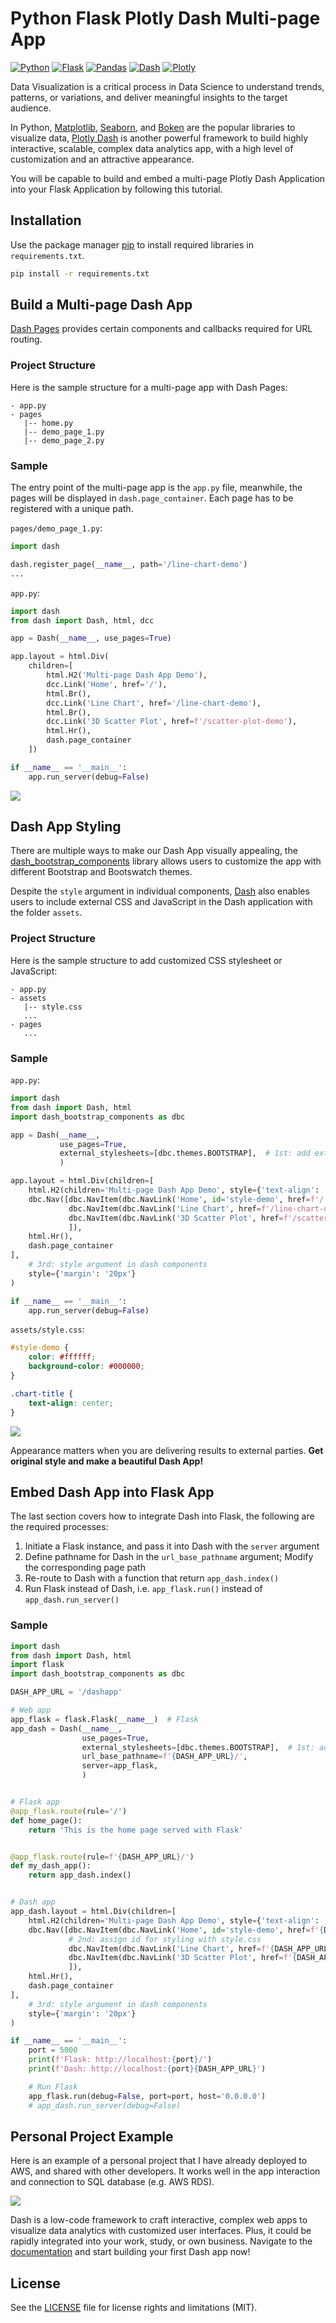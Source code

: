 # Python Flask Plotly Dash Multi-page App

[![Python](https://img.shields.io/badge/Python-^3.8-blue.svg?logo=python)](https://www.python.org)
[![Flask](https://img.shields.io/badge/Flask-v^2.2.0-blue.svg?logo=flask)](https://flask.palletsprojects.com/en/2.2.x/)
[![Pandas](https://img.shields.io/badge/Pandas-v^1.5.0-blue.svg?logo=pandas)](https://pypi.org/project/pandas/)
[![Dash](https://img.shields.io/badge/Dash-v^2.6.0-blue.svg?logo=plotly)](https://plotly.com)
[![Plotly](https://img.shields.io/badge/Plotly-v^5.11.0-blue.svg?logo=plotly)](https://plotly.com)

Data Visualization is a critical process in Data Science to understand trends, patterns, or variations, and deliver
meaningful insights to the target audience.

In Python, [Matplotlib](https://matplotlib.org), [Seaborn](https://seaborn.pydata.org), and [Boken](https://bokeh.org)
are the popular libraries to visualize data, [Plotly Dash](https://plotly.com) is another powerful framework to build
highly interactive, scalable, complex data analytics app, with a high level of customization and an attractive
appearance.

You will be capable to build and embed a multi-page Plotly Dash Application into your Flask Application by following
this tutorial.

## Installation

Use the package manager [pip](https://pip.pypa.io/en/stable/) to install required libraries in `requirements.txt`.

```bash
pip install -r requirements.txt
```

## Build a Multi-page Dash App

[Dash Pages](https://dash.plotly.com/urls) provides certain components and callbacks required for URL routing.

### Project Structure

Here is the sample structure for a multi-page app with Dash Pages:

```
- app.py
- pages
   |-- home.py
   |-- demo_page_1.py
   |-- demo_page_2.py
```

### Sample

The entry point of the multi-page app is the `app.py` file, meanwhile, the pages will be displayed
in `dash.page_container`. Each page has to be registered with a unique path.

`pages/demo_page_1.py`:

```python
import dash

dash.register_page(__name__, path='/line-chart-demo')
...
```

`app.py`:

```python
import dash
from dash import Dash, html, dcc

app = Dash(__name__, use_pages=True)

app.layout = html.Div(
    children=[
        html.H2('Multi-page Dash App Demo'),
        dcc.Link('Home', href='/'),
        html.Br(),
        dcc.Link('Line Chart', href='/line-chart-demo'),
        html.Br(),
        dcc.Link('3D Scatter Plot', href=f'/scatter-plot-demo'),
        html.Hr(),
        dash.page_container
    ])

if __name__ == '__main__':
    app.run_server(debug=False)
```

![](static/img_without_styling.png)

## Dash App Styling

There are multiple ways to make our Dash App visually appealing,
the [dash_bootstrap_components](https://dash-bootstrap-components.opensource.faculty.ai/docs/themes/) library allows
users to customize the app with different Bootstrap and Bootswatch themes.

Despite the `style` argument in individual components, [Dash](https://dash.plotly.com/external-resources) also enables
users to include external CSS and JavaScript in the Dash application with the folder `assets`.

### Project Structure

Here is the sample structure to add customized CSS stylesheet or JavaScript:

```
- app.py
- assets
   |-- style.css
   ...
- pages
   ...
```

### Sample

`app.py`:

```python
import dash
from dash import Dash, html
import dash_bootstrap_components as dbc

app = Dash(__name__,
           use_pages=True,
           external_stylesheets=[dbc.themes.BOOTSTRAP],  # 1st: add external stylesheet
           )

app.layout = html.Div(children=[
    html.H2(children='Multi-page Dash App Demo', style={'text-align': 'center'}),
    dbc.Nav([dbc.NavItem(dbc.NavLink('Home', id='style-demo', href=f'/')),  # 2nd: assign id for styling with style.css
             dbc.NavItem(dbc.NavLink('Line Chart', href=f'/line-chart-demo')),
             dbc.NavItem(dbc.NavLink('3D Scatter Plot', href=f'/scatter-plot-demo')),
             ]),
    html.Hr(),
    dash.page_container
],
    # 3rd: style argument in dash components
    style={'margin': '20px'}
)

if __name__ == '__main__':
    app.run_server(debug=False)
```

`assets/style.css`:

```css
#style-demo {
    color: #ffffff;
    background-color: #000000;
}

.chart-title {
    text-align: center;
}
```

![](static/img_with_styling.png)

Appearance matters when you are delivering results to external parties. **Get original style and make a beautiful Dash
App!**

## Embed Dash App into Flask App

The last section covers how to integrate Dash into Flask, the following are the required processes:

1. Initiate a Flask instance, and pass it into Dash with the `server` argument
2. Define pathname for Dash in the `url_base_pathname` argument; Modify the corresponding page path
3. Re-route to Dash with a function that return `app_dash.index()`
4. Run Flask instead of Dash, i.e. `app_flask.run()` instead of `app_dash.run_server()`

### Sample

```python
import dash
from dash import Dash, html
import flask
import dash_bootstrap_components as dbc

DASH_APP_URL = '/dashapp'

# Web app
app_flask = flask.Flask(__name__)  # Flask
app_dash = Dash(__name__,
                use_pages=True,
                external_stylesheets=[dbc.themes.BOOTSTRAP],  # 1st: add external stylesheet
                url_base_pathname=f'{DASH_APP_URL}/',
                server=app_flask,
                )


# Flask app
@app_flask.route(rule='/')
def home_page():
    return 'This is the home page served with Flask'


@app_flask.route(rule=f'{DASH_APP_URL}/')
def my_dash_app():
    return app_dash.index()


# Dash app
app_dash.layout = html.Div(children=[
    html.H2(children='Multi-page Dash App Demo', style={'text-align': 'center'}),
    dbc.Nav([dbc.NavItem(dbc.NavLink('Home', id='style-demo', href=f'{DASH_APP_URL}/')),
             # 2nd: assign id for styling with style.css
             dbc.NavItem(dbc.NavLink('Line Chart', href=f'{DASH_APP_URL}/line-chart-demo')),
             dbc.NavItem(dbc.NavLink('3D Scatter Plot', href=f'{DASH_APP_URL}/scatter-plot-demo')),
             ]),
    html.Hr(),
    dash.page_container
],
    # 3rd: style argument in dash components
    style={'margin': '20px'}
)

if __name__ == '__main__':
    port = 5000
    print(f'Flask: http://localhost:{port}/')
    print(f'Dash: http://localhost:{port}{DASH_APP_URL}')

    # Run Flask
    app_flask.run(debug=False, port=port, host='0.0.0.0')
    # app_dash.run_server(debug=False)

```

## Personal Project Example

Here is an example of a personal project that I have already deployed to AWS, and shared with other developers. It works
well in the app interaction and connection to SQL database (e.g. AWS RDS).

![](static/project_example.png)

Dash is a low-code framework to craft interactive, complex web apps to visualize data analytics with customized user
interfaces. Plus, it could be rapidly integrated into your work, study, or own business. Navigate to
the [documentation](https://dash.plotly.com/installation) and start building your first Dash app now!

## License

See the [LICENSE](LICENSE.md) file for license rights and limitations (MIT).